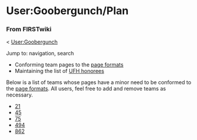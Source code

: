 # User:Goobergunch/Plan

### From FIRSTwiki

&lt; [User:Goobergunch](User:Goobergunch "User:Goobergunch" )

Jump to: navigation, search

  * Conforming team pages to the [page formats](FIRSTwiki:Team_page_format "FIRSTwiki:Team page format" )
  * Maintaining the list of [UFH honorees](Unsung_FIRST_Heroes "Unsung FIRST Heroes" )

Below is a list of teams whose pages have a minor need to be conformed to the
[page formats](FIRSTwiki:Team_page_format "FIRSTwiki:Team page
format" ). All users, feel free to add and remove teams as necessary.

  * [21](21 "21" )
  * [45](45 "45" )
  * [75](75 "75" )
  * [494](494 "494" )
  * [862](862 "862" )

